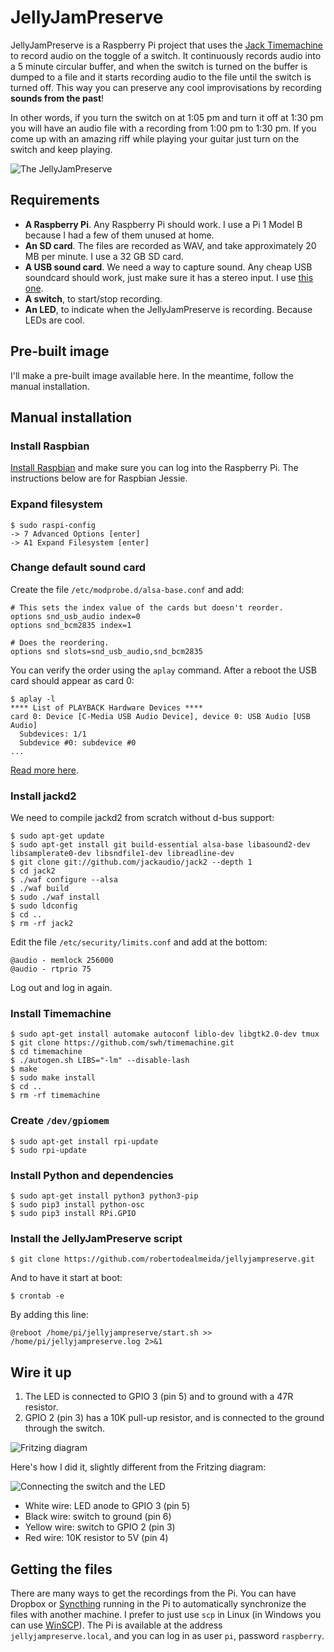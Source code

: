 # JellyJamPreserve

JellyJamPreserve is a Raspberry Pi project that uses the [Jack Timemachine](http://plugin.org.uk/timemachine/) to record audio on the toggle of a switch. It continuously records audio into a 5 minute circular buffer, and when the switch is turned on the buffer is dumped to a file and it starts recording audio to the file until the switch is turned off. This way you can preserve any cool improvisations by recording **sounds from the past**!

In other words, if you turn the switch on at 1:05 pm and turn it off at 1:30 pm you will have an audio file with a recording from 1:00 pm to 1:30 pm. If you come up with an amazing riff while playing your guitar just turn on the switch and keep playing.

![The JellyJamPreserve](https://raw.githubusercontent.com/robertodealmeida/jellyjampreserve/master/images/jellyjampreserve.jpg)

## Requirements

- **A Raspberry Pi**. Any Raspberry Pi should work. I use a Pi 1 Model B because I had a few of them unused at home.
- **An SD card**. The files are recorded as WAV, and take approximately 20 MB per minute. I use a 32 GB SD card.
- **A USB sound card**. We need a way to capture sound. Any cheap USB soundcard should work, just make sure it has a stereo input. I use [this one](https://www.amazon.com/Behringer-U-Control-Ultra-Low-Interface-Software/dp/B0023BYDHK/ref=pd_cp_267_1?_encoding=UTF8&pd_rd_i=B0023BYDHK&pd_rd_r=75GMM5E61DTF7X07XWVM&pd_rd_w=oyXT9&pd_rd_wg=4cPAX&psc=1&refRID=75GMM5E61DTF7X07XWVM).
- **A switch**, to start/stop recording.
- **An LED**, to indicate when the JellyJamPreserve is recording. Because LEDs are cool.

## Pre-built image

I'll make a pre-built image available here. In the meantime, follow the manual installation.

## Manual installation

### Install Raspbian

[Install Raspbian](https://www.google.com/search?q=install+raspbian) and make sure you can log into the Raspberry Pi. The instructions below are for Raspbian Jessie.

### Expand filesystem

    $ sudo raspi-config
    -> 7 Advanced Options [enter]
    -> A1 Expand Filesystem [enter]

### Change default sound card

Create the file `/etc/modprobe.d/alsa-base.conf` and add:

    # This sets the index value of the cards but doesn't reorder.
    options snd_usb_audio index=0   
    options snd_bcm2835 index=1

    # Does the reordering.
    options snd slots=snd_usb_audio,snd_bcm2835
    
You can verify the order using the `aplay` command. After a reboot the USB card should appear as card 0:

    $ aplay -l
    **** List of PLAYBACK Hardware Devices ****
    card 0: Device [C-Media USB Audio Device], device 0: USB Audio [USB Audio]
      Subdevices: 1/1
      Subdevice #0: subdevice #0
    ...
    
[Read more here](https://raspberrypi.stackexchange.com/questions/40831/how-do-i-configure-my-sound-for-jasper-on-raspbian-jessie).

### Install jackd2

We need to compile jackd2 from scratch without d-bus support:

    $ sudo apt-get update
    $ sudo apt-get install git build-essential alsa-base libasound2-dev libsamplerate0-dev libsndfile1-dev libreadline-dev
    $ git clone git://github.com/jackaudio/jack2 --depth 1
    $ cd jack2
    $ ./waf configure --alsa
    $ ./waf build
    $ sudo ./waf install
    $ sudo ldconfig
    $ cd ..
    $ rm -rf jack2
    
Edit the file `/etc/security/limits.conf` and add at the bottom:

    @audio - memlock 256000
    @audio - rtprio 75

Log out and log in again.

### Install Timemachine

    $ sudo apt-get install automake autoconf liblo-dev libgtk2.0-dev tmux
    $ git clone https://github.com/swh/timemachine.git
    $ cd timemachine
    $ ./autogen.sh LIBS="-lm" --disable-lash
    $ make
    $ sudo make install
    $ cd ..
    $ rm -rf timemachine

### Create `/dev/gpiomem`

    $ sudo apt-get install rpi-update
    $ sudo rpi-update

### Install Python and dependencies

    $ sudo apt-get install python3 python3-pip
    $ sudo pip3 install python-osc
    $ sudo pip3 install RPi.GPIO

### Install the JellyJamPreserve script

    $ git clone https://github.com/robertodealmeida/jellyjampreserve.git
    
And to have it start at boot:

    $ crontab -e
    
By adding this line:

    @reboot /home/pi/jellyjampreserve/start.sh >> /home/pi/jellyjampreserve.log 2>&1

## Wire it up

1. The LED is connected to GPIO 3 (pin 5) and to ground with a 47R resistor.
2. GPIO 2 (pin 3) has a 10K pull-up resistor, and is connected to the ground through the switch.

![Fritzing diagram](https://raw.githubusercontent.com/robertodealmeida/jellyjampreserve/master/images/fritzing.png)

Here's how I did it, slightly different from the Fritzing diagram:

![Connecting the switch and the LED](https://raw.githubusercontent.com/robertodealmeida/jellyjampreserve/master/images/wiring.jpg)

- White wire: LED anode to GPIO 3 (pin 5)
- Black wire: switch to ground (pin 6)
- Yellow wire: switch to GPIO 2 (pin 3)
- Red wire: 10K resistor to 5V (pin 4)

## Getting the files

There are many ways to get the recordings from the Pi. You can have Dropbox or [Syncthing](https://syncthing.net/) running in the Pi to automatically synchronize the files with another machine. I prefer to just use `scp` in Linux (in Windows you can use [WinSCP](https://winscp.net/eng/index.php)). The Pi is available at the address `jellyjampreserve.local`, and you can log in as user `pi`, password `raspberry`.
